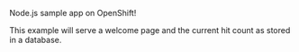 Node.js sample app on OpenShift!

This example will serve a welcome page and the current hit count as stored in a database.
